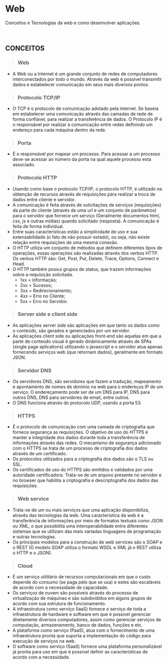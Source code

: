 # Web
Conceitos e Tecnologias da web e como desenvolver aplicações.

<br>

## CONCEITOS

> ### Web
* A Web ou a Internet é um grande conjunto de redes de computadores interconectados por todo o mundo. Através da web é possível transmitir dados e estabelecer comunicação em seus mais diversos pontos.

> ### Protocolo TCP/IP
* O TCP é o protocolo de comunicação adotado pela internet. Se baseia em estabelecer uma comunicação através das camadas de rede de forma confiável, para realizar a transferência de dados. O Protocolo IP é o responsável por realizar a comunicação entre redes definindo um endereço para cada máquina dentro da rede.

> ### Porta
* É o responsável por mapear um processo. Para acessar a um processo deve-se acessar ao número da porta na qual aquele processo esta associado.

> ### Protocolo HTTP
* Usando como base o protocolo TCP/IP, o protocolo HTTP, é utilizado na obtenção de recursos através de requisições para realizar a troca de dados entre cliente e servidor.
* A comunicação é feita através de solicitações de serviços (requisições) da parte do cliente (através de uma url e um conjunto de parâmetros) para o servidor que fornece um serviço (Geralmente documentos html, css, js e outras mídias) quando solicitado (resposta). A comunicação é feita de forma individual.
* Entre suas características estão a simplicidade de uso e sua extensabilidade (o fato de não possuir estado), ou seja, não existe relação entre requisições de uma mesma conexão.
* O HTTP utiliza um conjunto de métodos que definem diferentes tipos de operações, essas operações são realizadas através dos verbos HTTP. Os verbos HTTP são: Get, Post, Put, Delete, Trace, Options, Connect e Head.
* O HTTP também possui grupos de status, que trazem informações sobre a requisição solicitada.
    - 1xx = informação;
    - 2xx = Sucesso;
    - 3xx = Redirecionamento;
    - 4xx = Erro no Cliente;
    - 5xx = Erro no Servidor.

> ### Server side e client side
* As aplicações server side são aplicações em que tanto os dados como o conteúdo, são gerados e gerenciados por um servidor.
* As aplicações client side ou aplicações front-end são aquelas em que a parte de conteúdo visual é gerado dinâmicamente através de SPAs (single page aplications) utilizando o javascript e o servidor atua apenas fornecendo serviços web (que retornam dados), geralmente em formato JSON.

> ### Servidor DNS
* Os servidores DNS, são servidores que fazem a tradução, mapeamento e apontamento de nomes de domínio na web para o endereços IP de um serviço. O endereçamento pode ser de um DNS para IP, DNS para outros DNS, DNS para servidores de email, entre outros.
* O DNS funciona através do protocolo UDP, usando a porta 53.

> ### HTTPS
* É o protocolo de comunicação com uma camada de criptografia que fornece segurança as requisições. O objetivo de uso do HTTPS é manter a integridade dos dados durante toda a transferência de informações através das redes. O mecanismo de segurança adicionado com o HTTPS se trata de um processo de criptografia dos dados através de um certificado.
* Os protocolos utilizados para a criptografia dos dados são o TLS ou SSL.
* Os certificados de uso do HTTPS são emitidos e validados por uma autoridade certificadora. Trata-se de um arquivo presente no servidor e no browser que habilita a criptografia e descriptografia dos dados das requisições.

> ### Web service
* Trata-se de um ou mais serviços que uma aplicação disponibiliza, através das tecnologias da web. Uma característica da web é a transferência de informações por meio de formatos textuais como JSON ou XML, o que possibilita uma interoperabilidade entre diferentes sistemas que se utilizam das mais variadas linguagens de programação e outras tecnologias.
* Os principais modelos para a construção de web services são o SOAP e o REST (O modelo SOAP utiliza o formato WSDL e XML já o REST utiliza o HTTP e o JSON).

> ### Cloud
* É um serviço utilitário de recursos computacionais em que o custo depende do consumo (se paga pelo que se usa) e estes são escaláveis de acordo com a necessidade de capacidade. 
* Os serviços de nuvem são possíveis através do processo de virtualização de máquinas e são subdivididos em alguns grupos de acordo com sua estrutura de funcionamento. 
*  A infraestrutura como serviço (IaaS) fornece o serviço de toda a infraestrutura de hardware e software em que é possível gerenciar diretamente diversos computadores, assim como gerenciar serviços de computação, armazenamento, banco de dados, funções e etc.
*  A plataforma como serviço (PaaS), atua com o fornecimento de uma infraestrutura pronta que suporta a implementação do código para execução de serviços na web.
*  O software como serviço (SaaS) fornece uma plataforma personalizável já pronta para uso em que é possível definir as características de acordo com a necessidade.
